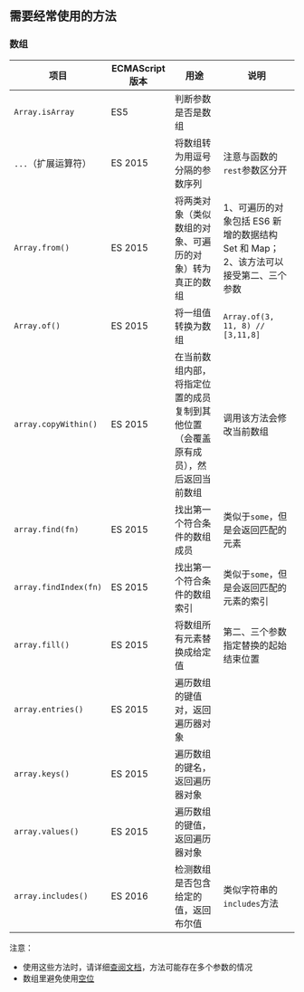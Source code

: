 ## 需要经常使用的方法

### 数组

项目 | ECMAScript 版本 | 用途 | 说明
--- | --- | --- | ---
`Array.isArray` | ES5 | 判断参数是否是数组 |
`...`（扩展运算符） | ES 2015 | 将数组转为用逗号分隔的参数序列 | 注意与函数的`rest`参数区分开
`Array.from()` | ES 2015 | 将两类对象（类似数组的对象、可遍历的对象）转为真正的数组 | 1、可遍历的对象包括 ES6 新增的数据结构 Set 和 Map；2、该方法可以接受第二、三个参数
`Array.of()` | ES 2015 | 将一组值转换为数组 | `Array.of(3, 11, 8) // [3,11,8]`
`array.copyWithin()` | ES 2015 | 在当前数组内部，将指定位置的成员复制到其他位置（会覆盖原有成员），然后返回当前数组 | 调用该方法会修改当前数组
`array.find(fn)` | ES 2015 | 找出第一个符合条件的数组成员 | 类似于`some`，但是会返回匹配的元素
`array.findIndex(fn)` | ES 2015 | 找出第一个符合条件的数组索引 | 类似于`some`，但是会返回匹配的元素的索引
`array.fill()` | ES 2015 | 将数组所有元素替换成给定值 | 第二、三个参数指定替换的起始结束位置
`array.entries()` | ES 2015 | 遍历数组的键值对，返回遍历器对象 |
`array.keys()` | ES 2015 | 遍历数组的键名，返回遍历器对象 |
`array.values() ` | ES 2015 | 遍历数组的键值，返回遍历器对象 |
`array.includes()` | ES 2016 | 检测数组是否包含给定的值，返回布尔值 | 类似字符串的`includes`方法

注意：

- 使用这些方法时，请详细[查阅文档](http://es6.ruanyifeng.com/#docs/array)，方法可能存在多个参数的情况
- 数组里避免使用[空位](http://es6.ruanyifeng.com/#docs/array#%E6%95%B0%E7%BB%84%E7%9A%84%E7%A9%BA%E4%BD%8D)
